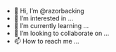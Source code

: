 - 👋 Hi, I’m @razorbacking
- 👀 I’m interested in ...
- 🌱 I’m currently learning ...
- 💞️ I’m looking to collaborate on ...
- 📫 How to reach me ...

<!---
razorbacking/razorbacking is a ✨ special ✨ repository because its `README.md` (this file) appears on your GitHub profile.
You can click the Preview link to take a look at your changes.
--->
